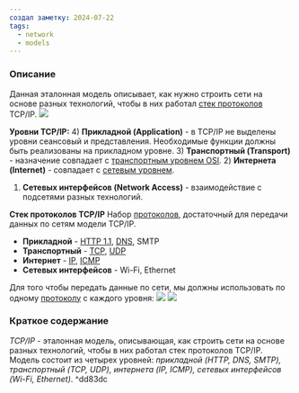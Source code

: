 ```yaml
---
создал заметку: 2024-07-22
tags:
  - network
  - models
---
```

### Описание
Данная эталонная модель описывает, как нужно строить сети на основе разных технологий, чтобы в них работал [стек протоколов](Терминология.md#Стек%20протоколов) TCP/IP.
![](https://i.imgur.com/ilonKVG.png)

**Уровни TCP/IP:**
4) **Прикладной (Application)** - в TCP/IP не выделены уровни сеансовый и представления. Необходимые функции должны быть реализованы на прикладном уровне.
3) **Транспортный (Transport)** - назначение совпадает с [транспортным уровнем OSI](Модель%20ISO%20OSI.md).
2) **Интернета (Internet)** - совпадает с [сетевым уровнем](Модель%20ISO%20OSI.md).
1) **Сетевых интерфейсов (Network Access)** - взаимодействие с подсетями разных технологий.

**Стек протоколов TCP/IP**
Набор [протоколов](Терминология.md#Протокол), достаточный для передачи данных по сетям модели TCP/IP.

- **Прикладной** - [HTTP 1.1](Протоколы/application-layer/HTTP%201.1.md), [DNS](Протоколы/application-layer/DNS.md), SMTP
- **Транспортный** - [TCP](Протоколы/transport-layer/TCP.md), [UDP](Протоколы/transport-layer/UDP.md)
- **Интернет** - [IP](Протоколы/internet-layer/IP.md), [ICMP](Протоколы/internet-layer/ICMP.md)
- **Сетевых интерфейсов** - Wi-Fi, Ethernet

Для того чтобы передать данные по сети, мы должны использовать по одному [протоколу](Терминология.md#Протокол) с каждого уровня:
![](https://i.imgur.com/VXxfyc1.png)
![](https://i.imgur.com/rqYFol6.png)

### Краткое содержание
*TCP/IP* - эталонная модель, описывающая, как строить сети на основе разных технологий, чтобы в них работал стек протоколов TCP/IP. Модель состоит из четырех уровней: *прикладной (HTTP, DNS, SMTP), транспортный (TCP, UDP), интернета (IP, ICMP), сетевых интерфейсов (Wi-Fi, Ethernet)*. ^dd83dc
